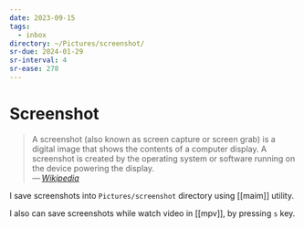 ```yaml
---
date: 2023-09-15
tags:
  - inbox
directory: ~/Pictures/screenshot/
sr-due: 2024-01-29
sr-interval: 4
sr-ease: 278
---
```

# Screenshot

> A screenshot (also known as screen capture or screen grab) is a digital image
> that shows the contents of a computer display. A screenshot is created by the
> operating system or software running on the device powering the display.\
> — <cite>[Wikipedia](https://en.wikipedia.org/wiki/Screenshot)</cite>

I save screenshots into `Pictures/screenshot` directory using [[maim]] utility.

<!-- TODO: outdated -->

I also can save screenshots while watch video in [[mpv]], by pressing `s` key.
